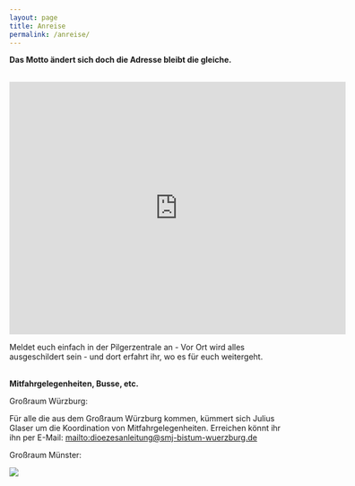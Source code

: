 ```yaml
---
layout: page
title: Anreise
permalink: /anreise/
---
```

<strong>Das Motto ändert sich doch die Adresse bleibt die gleiche.<br /></strong><br />

 <iframe src="https://www.google.com/maps/embed?pb=!1m18!1m12!1m3!1d4638.229115485577!2d7.629862315785407!3d50.40427932739222!2m3!1f0!2f0!3f0!3m2!1i1024!2i768!4f13.1!3m3!1m2!1s0x47be7d120367dc81%3A0x1b79e637cd58f895!2sJugendbildungsst%C3%A4tte+Sonnenau!5e0!3m2!1sde!2sde!4v1518101876659" width="600" height="450" frameborder="0" style="border:0" allowfullscreen></iframe><br />

Meldet euch einfach in der Pilgerzentrale an - Vor Ort wird alles ausgeschildert sein - und dort erfahrt ihr, wo es für euch weitergeht.<br /><br />



<strong>Mitfahrgelegenheiten, Busse, etc.</strong><br />

Großraum Würzburg:

Für alle die aus dem Großraum Würzburg kommen, kümmert sich Julius Glaser um die Koordination von Mitfahrgelegenheiten. Erreichen könnt ihr ihn per E-Mail: <mailto:dioezesanleitung@smj-bistum-wuerzburg.de>



Großraum Münster:

![](/assets/uploads/ndh-bus-münster.webp)
